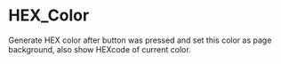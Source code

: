 # HEX_Color
Generate HEX color after button was pressed and set this color as page background, also show HEXcode of current color.


